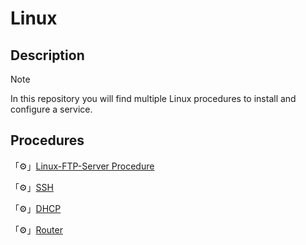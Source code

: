 # Linux
## Description
> [!note]
> In this repository you will find multiple Linux procedures to install and configure a service.
## Procedures
「⚙️」[Linux-FTP-Server Procedure](https://github.com/exeBIOS/Linux/blob/main/Linux-FTP-Server.md)

「⚙️」[SSH](https://github.com/exeBIOS/Linux/blob/main/SSH-%5B%F0%9F%87%AC%F0%9F%87%A7-%F0%9F%87%AB%F0%9F%87%B7%5D.md)

「⚙️」[DHCP](https://github.com/exeBIOS/Linux/blob/main/DHCP-%5B%F0%9F%87%AC%F0%9F%87%A7-%F0%9F%87%AB%F0%9F%87%B7%5D.md)

「⚙️」[Router](https://github.com/exeBIOS/Linux/blob/main/Router-%5B%F0%9F%87%AC%F0%9F%87%A7-%F0%9F%87%AB%F0%9F%87%B7%5D.md)

